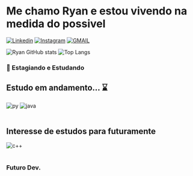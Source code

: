 
# Me chamo Ryan e estou vivendo na medida do possivel

[![Linkedin](https://img.shields.io/badge/LinkedIn-0077B5?style=for-the-badge&logo=linkedin&logoColor=white)](https://www.linkedin.com/in/ryanoliveiraptt/)
[![Instagram](https://img.shields.io/badge/Instagram-E4405F?style=for-the-badge&logo=instagram&logoColor=white)](https://www.instagram.com/1ryan.olv/)
[![GMAIL](https://img.shields.io/badge/Gmail-D14836?style=for-the-badge&logo=gmail&logoColor=white)](mailto:ryanoliveira1728@gmail.com) 


![Ryan GitHub stats](https://github-readme-stats.vercel.app/api?username=smoky1s&show_icons=true&theme=tokyonight)
![Top Langs](https://github-readme-stats.vercel.app/api/top-langs/?username=smoky1s&hide_progress=true&theme=tokyonight)

### 💼 Estagiando e Estudando

## Estudo em andamento... ⌛

<div style="display: inline_block">
  <img align="center" alt="py" src="https://img.shields.io/badge/Python-14354C?style=for-the-badge&logo=python&logoColor=white" />
  <img align="center" alt="java" src="https://img.shields.io/badge/Java-ED8B00?style=for-the-badge&logo=openjdk&logoColor=white" />
</div><br/>

## Interesse de estudos para futuramente

<div style="display: inline_block">
  <img align="center" alt="c++" src="https://img.shields.io/badge/C%2B%2B-00599C?style=for-the-badge&logo=c%2B%2B&logoColor=white" />
</div><br/>

### Futuro Dev.
